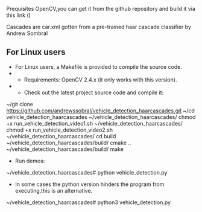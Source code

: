 Prequisites OpenCV,you can get it from the github repository and build it via this link ()

Cascades are car.xml gotten from a pre-trained haar cascade classifier by Andrew Sombral

For Linux users
-----------------
* For Linux users, a Makefile is provided to compile the source code.
* * Requirements: OpenCV 2.4.x (it only works with this version).
* * Check out the latest project source code and compile it:

~/git clone https://github.com/andrewssobral/vehicle_detection_haarcascades.git
~/cd vehicle_detection_haarcascades
~/vehicle_detection_haarcascades/ chmod +x run_vehicle_detection_video1.sh
~/vehicle_detection_haarcascades/ chmod +x run_vehicle_detection_video2.sh
~/vehicle_detection_haarcascades/ cd build
~/vehicle_detection_haarcascades/build/ cmake ..
~/vehicle_detection_haarcascades/build/ make

* Run demos:

~/vehicle_detection_haarcascades# python vehicle_detection.py

* In some cases the python version hinders the program from executing,this is an alternative.

~/vehicle_detection_haarcascades# python3 vehicle_detection.py

